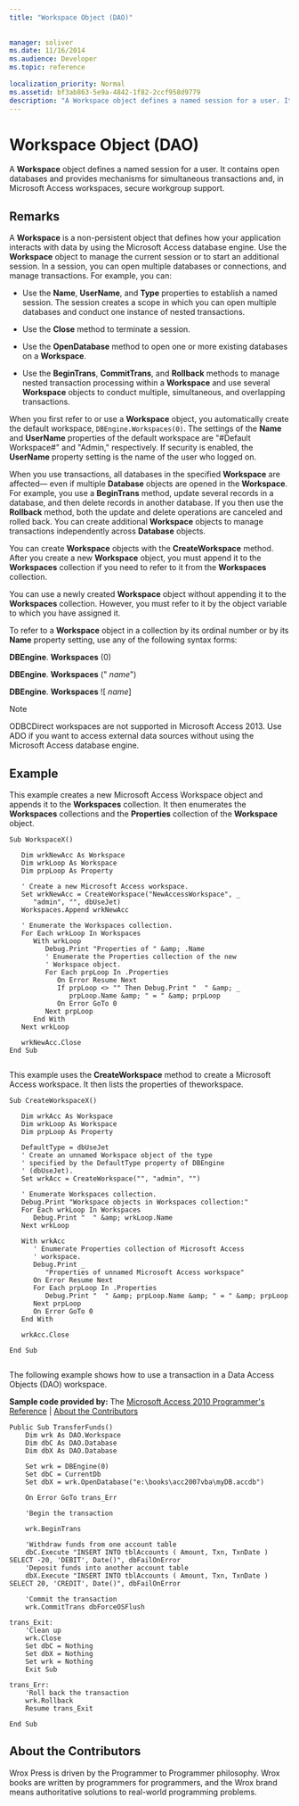 ```yaml
---
title: "Workspace Object (DAO)"
 
 
manager: soliver
ms.date: 11/16/2014
ms.audience: Developer
ms.topic: reference
  
localization_priority: Normal
ms.assetid: bf3ab863-5e9a-4842-1f82-2ccf958d9779
description: "A Workspace object defines a named session for a user. It contains open databases and provides mechanisms for simultaneous transactions and, in Microsoft Access workspaces, secure workgroup support."
---
```


# Workspace Object (DAO)

A **Workspace** object defines a named session for a user. It contains open databases and provides mechanisms for simultaneous transactions and, in Microsoft Access workspaces, secure workgroup support. 
  
## Remarks

A **Workspace** is a non-persistent object that defines how your application interacts with data by using the Microsoft Access database engine. Use the **Workspace** object to manage the current session or to start an additional session. In a session, you can open multiple databases or connections, and manage transactions. For example, you can: 
  
- Use the **Name**, **UserName**, and **Type** properties to establish a named session. The session creates a scope in which you can open multiple databases and conduct one instance of nested transactions. 
    
- Use the **Close** method to terminate a session. 
    
- Use the **OpenDatabase** method to open one or more existing databases on a **Workspace**. 
    
- Use the **BeginTrans**, **CommitTrans**, and **Rollback** methods to manage nested transaction processing within a **Workspace** and use several **Workspace** objects to conduct multiple, simultaneous, and overlapping transactions. 
    
When you first refer to or use a **Workspace** object, you automatically create the default workspace,  `DBEngine.Workspaces(0)`. The settings of the **Name** and **UserName** properties of the default workspace are "#Default Workspace#" and "Admin," respectively. If security is enabled, the **UserName** property setting is the name of the user who logged on. 
  
When you use transactions, all databases in the specified **Workspace** are affected— even if multiple **Database** objects are opened in the **Workspace**. For example, you use a **BeginTrans** method, update several records in a database, and then delete records in another database. If you then use the **Rollback** method, both the update and delete operations are canceled and rolled back. You can create additional **Workspace** objects to manage transactions independently across **Database** objects. 
  
You can create **Workspace** objects with the **CreateWorkspace** method. After you create a new **Workspace** object, you must append it to the **Workspaces** collection if you need to refer to it from the **Workspaces** collection. 
  
You can use a newly created **Workspace** object without appending it to the **Workspaces** collection. However, you must refer to it by the object variable to which you have assigned it. 
  
To refer to a **Workspace** object in a collection by its ordinal number or by its **Name** property setting, use any of the following syntax forms: 
  
 **DBEngine**. **Workspaces** (0) 
  
 **DBEngine**. **Workspaces** ("  _name_")
  
 **DBEngine**. **Workspaces** ![  _name_]
  
> [!NOTE]
> ODBCDirect workspaces are not supported in Microsoft Access 2013. Use ADO if you want to access external data sources without using the Microsoft Access database engine. 
  
## Example

This example creates a new Microsoft Access Workspace object and appends it to the **Workspaces** collection. It then enumerates the **Workspaces** collections and the **Properties** collection of the **Workspace** object. 
  
```
Sub WorkspaceX() 
 
   Dim wrkNewAcc As Workspace 
   Dim wrkLoop As Workspace 
   Dim prpLoop As Property 
 
   ' Create a new Microsoft Access workspace. 
   Set wrkNewAcc = CreateWorkspace("NewAccessWorkspace", _ 
      "admin", "", dbUseJet) 
   Workspaces.Append wrkNewAcc 
 
   ' Enumerate the Workspaces collection. 
   For Each wrkLoop In Workspaces 
      With wrkLoop 
         Debug.Print "Properties of " &amp; .Name 
         ' Enumerate the Properties collection of the new 
         ' Workspace object. 
         For Each prpLoop In .Properties 
            On Error Resume Next 
            If prpLoop <> "" Then Debug.Print "  " &amp; _ 
               prpLoop.Name &amp; " = " &amp; prpLoop 
            On Error GoTo 0 
         Next prpLoop 
      End With 
   Next wrkLoop 
 
   wrkNewAcc.Close 
End Sub 
 
```

This example uses the **CreateWorkspace** method to create a Microsoft Access workspace. It then lists the properties of theworkspace. 
  
```
Sub CreateWorkspaceX() 
 
   Dim wrkAcc As Workspace 
   Dim wrkLoop As Workspace 
   Dim prpLoop As Property 
 
   DefaultType = dbUseJet 
   ' Create an unnamed Workspace object of the type  
   ' specified by the DefaultType property of DBEngine  
   ' (dbUseJet). 
   Set wrkAcc = CreateWorkspace("", "admin", "") 
 
   ' Enumerate Workspaces collection. 
   Debug.Print "Workspace objects in Workspaces collection:" 
   For Each wrkLoop In Workspaces 
      Debug.Print "  " &amp; wrkLoop.Name 
   Next wrkLoop 
 
   With wrkAcc 
      ' Enumerate Properties collection of Microsoft Access  
      ' workspace. 
      Debug.Print _ 
         "Properties of unnamed Microsoft Access workspace" 
      On Error Resume Next 
      For Each prpLoop In .Properties 
         Debug.Print "  " &amp; prpLoop.Name &amp; " = " &amp; prpLoop 
      Next prpLoop 
      On Error GoTo 0 
   End With 
 
   wrkAcc.Close 
 
End Sub 
 
```

The following example shows how to use a transaction in a Data Access Objects (DAO) workspace.
  
 **Sample code provided by:** The [Microsoft Access 2010 Programmer's Reference](http://www.wrox.com/WileyCDA/WroxTitle/Access-2010-Programmer-s-Reference.productCd-0470591668.mdl) | [About the Contributors](#AboutContributors)
  
```
Public Sub TransferFunds()
    Dim wrk As DAO.Workspace
    Dim dbC As DAO.Database
    Dim dbX As DAO.Database
    
    Set wrk = DBEngine(0)
    Set dbC = CurrentDb
    Set dbX = wrk.OpenDatabase("e:\books\acc2007vba\myDB.accdb")
    
    On Error GoTo trans_Err
    
    'Begin the transaction
    
    wrk.BeginTrans
    
    'Withdraw funds from one account table
    dbC.Execute "INSERT INTO tblAccounts ( Amount, Txn, TxnDate ) SELECT -20, 'DEBIT', Date()", dbFailOnError
    'Deposit funds into another account table
    dbX.Execute "INSERT INTO tblAccounts ( Amount, Txn, TxnDate ) SELECT 20, 'CREDIT', Date()", dbFailOnError
    
    'Commit the transaction
    wrk.CommitTrans dbForceOSFlush
    
trans_Exit:
    'Clean up
    wrk.Close
    Set dbC = Nothing
    Set dbX = Nothing
    Set wrk = Nothing
    Exit Sub
    
trans_Err:
    'Roll back the transaction
    wrk.Rollback
    Resume trans_Exit
    
End Sub
```

## About the Contributors
<a name="AboutContributors"> </a>

Wrox Press is driven by the Programmer to Programmer philosophy. Wrox books are written by programmers for programmers, and the Wrox brand means authoritative solutions to real-world programming problems. 
  

